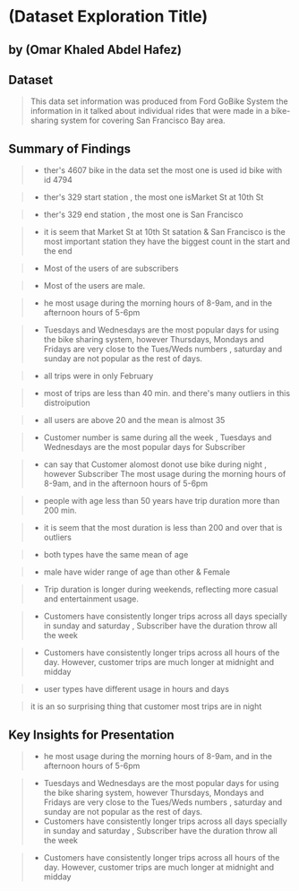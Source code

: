 # (Dataset Exploration Title)
## by (Omar Khaled Abdel Hafez)


## Dataset

> This data set information was produced from Ford GoBike System the information in it talked about individual rides that were made in a bike-sharing system for covering San Francisco Bay area.

## Summary of Findings

>- ther's 4607 bike in the data set the most one is used id bike with id 4794

>- ther's 329 start station , the most one isMarket St at 10th St

>- ther's 329 end station , the most one is San Francisco

>- it is seem that Market St at 10th St satation & San Francisco is the most important station they have the biggest count in the start and the end

>- Most of the users of are subscribers

>- Most of the users are male.

>- he most usage during the morning hours of 8-9am, and in the afternoon hours of 5-6pm

>- Tuesdays and Wednesdays are the most popular days for using the bike sharing system, however Thursdays, Mondays and Fridays are very close to the Tues/Weds numbers , saturday and sunday are not popular as the rest of days.

>- all trips were in only February

>- most of trips are less than 40 min. and there's many outliers in this distroipution

>- all users are above 20 and the mean is almost 35

> - Customer number is same during all the week , Tuesdays and Wednesdays are the most popular days for Subscriber 

> - can say that Customer alomost donot use bike during night , however Subscriber The most usage during the morning hours of 8-9am, and in the afternoon hours of 5-6pm

> - people with age less than 50 years have trip duration more than 200 min. 

> - it is seem that the most duration is less than 200 and over that is outliers 

>- both types have the same mean of age 

> - male have wider range of age than other & Female

>- Trip duration is longer during weekends, reflecting more casual and entertainment usage.

>- Customers have consistently longer trips across all days specially in sunday and saturday , Subscriber have the duration throw all the week  

>- Customers have consistently longer trips across all hours of the day. However, customer trips are much longer at midnight and midday

>- user types have different usage in hours and days 

> it is an so surprising thing that customer most trips are in night 


## Key Insights for Presentation

>- he most usage during the morning hours of 8-9am, and in the afternoon hours of 5-6pm

>- Tuesdays and Wednesdays are the most popular days for using the bike sharing system, however Thursdays, Mondays and Fridays are very close to the Tues/Weds numbers , saturday and sunday are not popular as the rest of days.
>- Customers have consistently longer trips across all days specially in sunday and saturday , Subscriber have the duration throw all the week  

>- Customers have consistently longer trips across all hours of the day. However, customer trips are much longer at midnight and midday